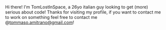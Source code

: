 Hi there! I'm TomLostInSpace, a 26yo italian guy
looking to get (more) serious about code!
Thanks for visiting my profile, if you want
to contact me to work on something feel free 
to contact me @tommaso.amitrano@gmail.com!

<!---
TomLostInSpace/TomLostInSpace is a ✨ special ✨ repository because its `README.md` (this file) appears on your GitHub profile.
You can click the Preview link to take a look at your changes.
--->
